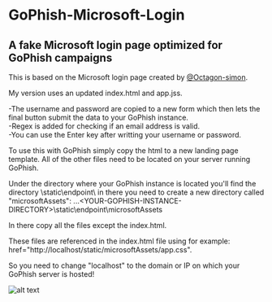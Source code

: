 # GoPhish-Microsoft-Login
## A fake Microsoft login page optimized for GoPhish campaigns

This is based on the Microsoft login page created by [@Octagon-simon](https://github.com/Octagon-simon).

My version uses an updated index.html and app.jss.

-The username and password are copied to a new form which then lets the final button submit the data to your GoPhish instance.<br />
-Regex is added for checking if an email address is valid.<br />
-You can use the Enter key after writting your username or password.<br />

To use this with GoPhish simply copy the html to a new landing page template.
All of the other files need to be located on your server running GoPhish.

Under the directory where your GoPhish instance is located you'll find the directory \static\endpoint\ in there you need to create a new directory called "microsoftAssets":
...\<YOUR-GOPHISH-INSTANCE-DIRECTORY>\static\endpoint\microsoftAssets

In there copy all the files except the index.html.

These files are referenced in the index.html file using for example: href="http://localhost/static/microsoftAssets/app.css".

So you need to change "localhost" to the domain or IP on which your GoPhish server is hosted!

![alt text](https://github.com/jole583/GoPhish-Microsoft-Login/blob/main/previewGIF.gif)
